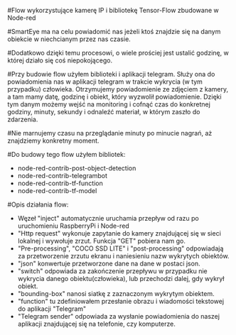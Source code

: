 #Flow wykorzystujące kamerę IP i bibliotekę Tensor-Flow zbudowane w Node-red

#SmartEye ma na celu powiadomić nas jeżeli ktoś znajdzie się na danym obiekcie w niechcianym przez nas czasie.

#Dodatkowo dzięki temu procesowi, o wiele prościej jest ustalić godzinę, w której działo się coś niepokojącego. 

#Przy budowie flow użyłem biblioteki i aplikacji telegram. Służy ona do powiadomienia nas w aplikacji telegram w trakcie wykrycia (w tym przypadku) człowieka. 
 Otrzymujemy powiadomienie ze zdjęciem z kamery, a tam mamy datę, godzinę i obiekt, który wyzwolił powiadomienie. 
 Dzięki tym danym możemy wejść na monitoring i cofnąć czas do konkretnej godziny, minuty, sekundy i odnaleźć materiał, w którym zaszło do zdarzenia. 

#Nie marnujemy czasu na przeglądanie minuty po minucie nagrań, aż znajdziemy konkretny moment.

#Do budowy tego flow użyłem bibliotek:
 - node-red-contrib-post-object-detection
 - node-red-contrib-telegrambot
 - node-red-contrib-tf-function
 - node-red-contrib-tf-model

#Opis działania flow:
 - Węzeł "inject" automatycznie uruchamia przepływ od razu po uruchomieniu RaspberryPi i Node-red
 - "Http request" wykonuje zapytanie do kamery znajdującej się w sieci lokalnej i wywołuje zrzut. Funkcja "GET" pobiera nam go.
 - "Pre-processing", "COCO SSD LITE" i "post-processing" odpowiadają za przetworzenie zrzutu ekranu i naniesieniu nazw wykrytych obiektów.
 - "json" konwertuje przetworzone dane na dane w postaci json.
 - "switch" odpowiada za zakończenie przepływu w przypadku nie wykrycia danego obiektu(człowieka), lub przechodzi dalej, gdy wykrył obiekt.
 - "bounding-box" nanosi siatkę z zaznaczonym wykrytym obiektem.
 - "function" tu zdefiniowałem przesłanie obrazu i wiadomości tekstowej do aplikacji "Telegram"
 - "Telegram sender" odpowiada za wysłanie powiadomienia do naszej aplikacji znajdującej się na telefonie, czy komputerze.
